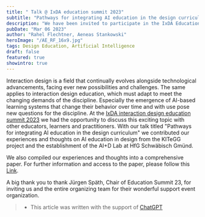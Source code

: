 ```yaml
---
title: " Talk @ IxDA education summit 2023"
subtitle: "Pathways for integrating AI education in the design curriculum"
description: "We have been invited to participate in the IxDA Education Summit 2023 from 01 to 03 March. A great opportunity to discuss new possibilities and challenges of the discipline and share our experiences and thoughts on AI education in design."
pubDate: "Mar 06 2023"
author: "Rahel Flechtner, Aeneas Stankowski"
heroImage: "/AE_RF_16x9.jpg"
tags: Design Education, Artificial Intelligence
draft: false 
featured: true
showintro: true
---
```


Interaction design is a field that continually evolves alongside technological advancements, facing ever new possibilities and challenges. The same applies to interaction design education, which must adapt to meet the changing demands of the discipline. Especially the emergence of AI-based learning systems that change their behavior over time and with use pose new questions for the discipline.
At the [IxDA interaction design education summit 2023](https://www.edusummit.ixda.org/) we had the opportunity to discuss this exciting topic with other educators, learners and practitioners. With our talk titled "Pathways for integrating AI education in the design curriculum" we contributed our experiences and thoughts on AI education in design from the KITeGG project and the establishment of the AI+D Lab at HfG Schwäbisch Gmünd.

We also compiled our experiences and thoughts into a comprehensive paper. For further information and access to the paper, please follow this [Link](https://ai-d-lab.github.io/blog/ai_is_not_a_wildcard/).

A big thank you to thank Jürgen Späth, Chair of Education Summit 23, for inviting us and the entire organizing team for their wonderful support event organization.


> - This article was written with the support of [ChatGPT](https://chat.openai.com/)
